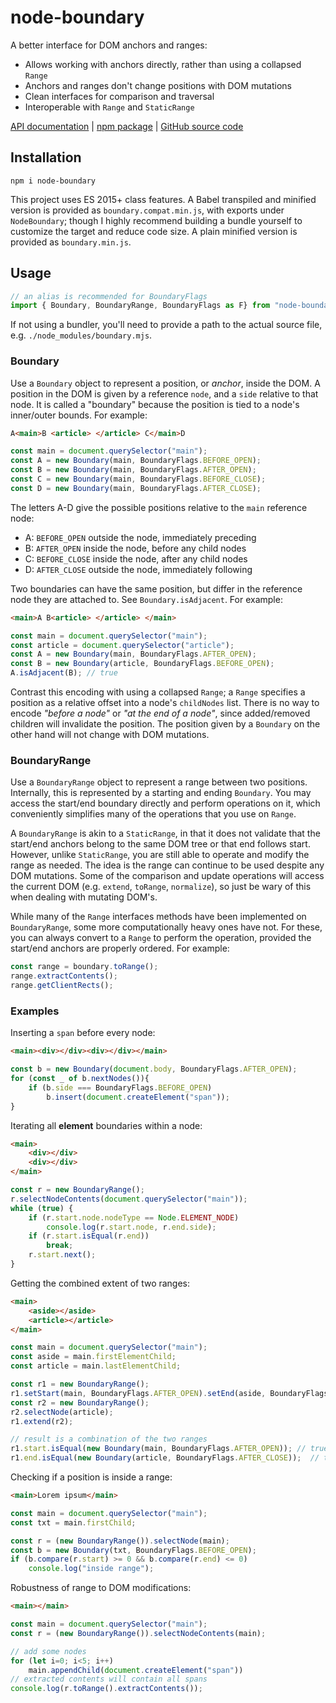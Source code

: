 # node-boundary

A better interface for DOM anchors and ranges:

- Allows working with anchors directly, rather than using a collapsed `Range`
- Anchors and ranges don't change positions with DOM mutations
- Clean interfaces for comparison and traversal
- Interoperable with `Range` and `StaticRange`

[API documentation](https://azmisov.github.io/node-boundary) |
[npm package](https://www.npmjs.com/package/node-boundary) |
[GitHub source code](https://www.github.com/Azmisov/node-boundary)

## Installation

```
npm i node-boundary
```

This project uses ES 2015+ class features. A Babel transpiled and minified version is provided as
`boundary.compat.min.js`, with exports under `NodeBoundary`; though I highly recommend building a
bundle yourself to customize the target and reduce code size. A plain minified version is provided
as `boundary.min.js`.

## Usage

```js
// an alias is recommended for BoundaryFlags
import { Boundary, BoundaryRange, BoundaryFlags as F} from "node-boundary";
```

If not using a bundler, you'll need to provide a path to the actual source file, e.g.
`./node_modules/boundary.mjs`.

### Boundary

Use a `Boundary` object to represent a position, or *anchor*, inside the DOM. A position in the DOM
is given by a reference `node`, and a `side` relative to that node. It is called a "boundary"
because the position is tied to a node's inner/outer bounds. For example:

```html
A<main>B <article> </article> C</main>D
```
```js
const main = document.querySelector("main");
const A = new Boundary(main, BoundaryFlags.BEFORE_OPEN);
const B = new Boundary(main, BoundaryFlags.AFTER_OPEN);
const C = new Boundary(main, BoundaryFlags.BEFORE_CLOSE);
const D = new Boundary(main, BoundaryFlags.AFTER_CLOSE);
```

The letters A-D give the possible positions relative to the `main` reference node:
- A: `BEFORE_OPEN` outside the node, immediately preceding
- B: `AFTER_OPEN` inside the node, before any child nodes
- C: `BEFORE_CLOSE` inside the node, after any child nodes
- D: `AFTER_CLOSE` outside the node, immediately following

Two boundaries can have the same position, but differ in the reference node they are attached to.
See `Boundary.isAdjacent`. For example:

```html
<main>A B<article> </article> </main>
```
```js
const main = document.querySelector("main");
const article = document.querySelector("article");
const A = new Boundary(main, BoundaryFlags.AFTER_OPEN);
const B = new Boundary(article, BoundaryFlags.BEFORE_OPEN);
A.isAdjacent(B); // true
```

Contrast this encoding with using a collapsed `Range`; a `Range` specifies a position as a relative
offset into a node's `childNodes` list. There is no way to encode *"before a node"* or *"at the end
of a node"*, since added/removed children will invalidate the position. The position given by a
`Boundary` on the other hand will not change with DOM mutations.

### BoundaryRange

Use a `BoundaryRange` object to represent a range between two positions. Internally, this is
represented by a starting and ending `Boundary`. You may access the start/end boundary directly and
perform operations on it, which conveniently simplifies many of the operations that you use on
`Range`.

A `BoundaryRange` is akin to a `StaticRange`, in that it does not validate that the start/end
anchors belong to the same DOM tree or that end follows start. However, unlike `StaticRange`, you
are still able to operate and modify the range as needed. The idea is the range can continue to be
used despite any DOM mutations. Some of the comparison and update operations will access the current
DOM (e.g. `extend`, `toRange`, `normalize`), so just be wary of this when dealing with mutating
DOM's.

While many of the `Range` interfaces methods have been implemented on `BoundaryRange`,
some more computationally heavy ones have not. For these, you can always convert to a `Range` to
perform the operation, provided the start/end anchors are properly ordered. For example:

```js
const range = boundary.toRange();
range.extractContents();
range.getClientRects();
```

### Examples

Inserting a `span` before every node:
```html
<main><div></div><div></div></main>
```
```js
const b = new Boundary(document.body, BoundaryFlags.AFTER_OPEN);
for (const _ of b.nextNodes()){
	if (b.side === BoundaryFlags.BEFORE_OPEN)
		b.insert(document.createElement("span"));
}
```

Iterating all **element** boundaries within a node:
```html
<main>
	<div></div>
	<div></div>
</main>
```
```js
const r = new BoundaryRange();
r.selectNodeContents(document.querySelector("main"));
while (true) {
	if (r.start.node.nodeType == Node.ELEMENT_NODE)
		console.log(r.start.node, r.end.side);
	if (r.start.isEqual(r.end))
		break;
	r.start.next();
}
```

Getting the combined extent of two ranges:
```html
<main>
	<aside></aside>
	<article></article>
</main>
```
```js
const main = document.querySelector("main");
const aside = main.firstElementChild;
const article = main.lastElementChild;

const r1 = new BoundaryRange();
r1.setStart(main, BoundaryFlags.AFTER_OPEN).setEnd(aside, BoundaryFlags.BEFORE_CLOSE);
const r2 = new BoundaryRange();
r2.selectNode(article);
r1.extend(r2);

// result is a combination of the two ranges
r1.start.isEqual(new Boundary(main, BoundaryFlags.AFTER_OPEN)); // true
r1.end.isEqual(new Boundary(article, BoundaryFlags.AFTER_CLOSE));  // true
```

Checking if a position is inside a range:
```html
<main>Lorem ipsum</main>
```
```js
const main = document.querySelector("main"); 
const txt = main.firstChild;

const r = (new BoundaryRange()).selectNode(main);
const b = new Boundary(txt, BoundaryFlags.BEFORE_OPEN);
if (b.compare(r.start) >= 0 && b.compare(r.end) <= 0)
	console.log("inside range");
```

Robustness of range to DOM modifications:
```html
<main></main>
```
```js
const main = document.querySelector("main");
const r = (new BoundaryRange()).selectNodeContents(main);

// add some nodes
for (let i=0; i<5; i++)
	main.appendChild(document.createElement("span"))
// extracted contents will contain all spans
console.log(r.toRange().extractContents());
```




